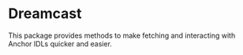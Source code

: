# Dreamcast
This package provides methods to make fetching and interacting with Anchor IDLs quicker and easier.
